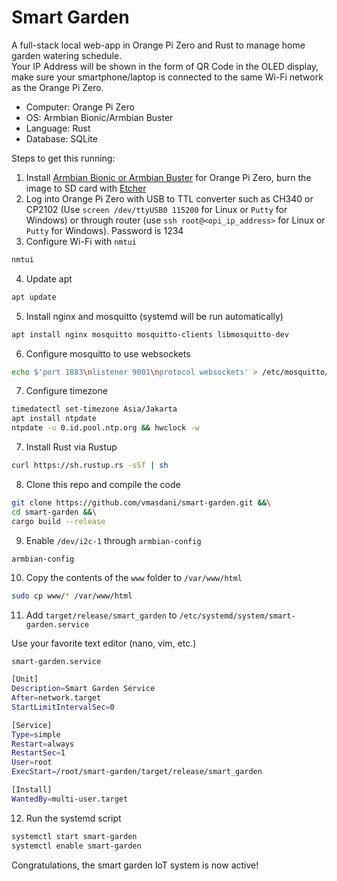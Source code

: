 # Smart Garden  

A full-stack local web-app in Orange Pi Zero and Rust to manage home garden watering schedule.  
Your IP Address will be shown in the form of QR Code in the OLED display, make sure your smartphone/laptop is connected to the same Wi-Fi network as the Orange Pi Zero. 

- Computer: Orange Pi Zero
- OS: Armbian Bionic/Armbian Buster
- Language: Rust
- Database: SQLite

Steps to get this running:
1. Install [Armbian Bionic or Armbian Buster](https://www.armbian.com/orange-pi-zero/) for Orange Pi Zero, burn the image to SD card with [Etcher](https://www.balena.io/etcher/)
2. Log into Orange Pi Zero with USB to TTL converter such as CH340 or CP2102 (Use `screen /dev/ttyUSB0 115200` for Linux or `Putty` for Windows) or through router (use `ssh root@<opi_ip_address>` for Linux or `Putty` for Windows). Password is 1234
3. Configure Wi-Fi with `nmtui`
```sh
nmtui
```
4. Update apt
```sh
apt update
```
5. Install nginx and mosquitto (systemd will be run automatically)
```sh
apt install nginx mosquitto mosquitto-clients libmosquitto-dev
```
6. Configure mosquitto to use websockets
```sh
echo $'port 1883\nlistener 9001\nprotocol websockets' > /etc/mosquitto/conf.d/websockets.conf
```
7. Configure timezone
```sh
timedatectl set-timezone Asia/Jakarta
apt install ntpdate
ntpdate -u 0.id.pool.ntp.org && hwclock -w
```
7. Install Rust via Rustup
```sh
curl https://sh.rustup.rs -sSf | sh
```
8. Clone this repo and compile the code
```sh 
git clone https://github.com/vmasdani/smart-garden.git &&\
cd smart-garden &&\
cargo build --release
```
9. Enable `/dev/i2c-1` through `armbian-config`
```sh
armbian-config
```
10. Copy the contents of the `www` folder to `/var/www/html`
```sh
sudo cp www/* /var/www/html
```
11. Add `target/release/smart_garden` to `/etc/systemd/system/smart-garden.service`  

Use your favorite text editor (nano, vim, etc.)  

`smart-garden.service`  
  
```sh
[Unit]
Description=Smart Garden Service
After=network.target
StartLimitIntervalSec=0

[Service]
Type=simple
Restart=always
RestartSec=1
User=root
ExecStart=/root/smart-garden/target/release/smart_garden

[Install]
WantedBy=multi-user.target
```
12. Run the systemd script
```sh
systemctl start smart-garden
systemctl enable smart-garden
```

Congratulations, the smart garden IoT system is now active!
